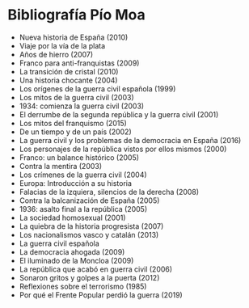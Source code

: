 Bibliografía Pío Moa
======

* Nueva historia de España (2010)
* Viaje por la vía de la plata
* Años de hierro (2007)
* Franco para anti-franquistas (2009)
* La transición de cristal (2010)
* Una historia chocante (2004)
* Los orígenes de la guerra civil española (1999)
* Los mitos de la guerra civil (2003)
* 1934: comienza la guerra civil (2003)
* El derrumbe de la segunda república y la guerra civil (2001)
* Los mitos del franquismo (2015)
* De un tiempo y de un país (2002)
* La guerra civil y los problemas de la democracia en España (2016)
* Los personajes de la república vistos por ellos mismos (2000)
* Franco: un balance histórico (2005)
* Contra la mentira (2003)
* Los crímenes de la guerra civil (2004)
* Europa: Introducción a su historia
* Falacias de la izquiera, silencios de la derecha (2008)
* Contra la balcanización de España (2005)
* 1936: asalto final a la república (2005)
* La sociedad homosexual (2001)
* La quiebra de la historia progresista (2007)
* Los nacionalismos vasco y catalán (2013)
* La guerra civil española
* La democracia ahogada (2009)
* El iluminado de la Moncloa (2009)
* La república que acabó en guerra civil (2006)
* Sonaron gritos y golpes a la puerta (2012)
* Reflexiones sobre el terrorismo (1985)
* Por qué el Frente Popular perdió la guerra (2019)
